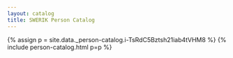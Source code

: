 ```yaml
---
layout: catalog
title: SWERIK Person Catalog
---
```

{% assign p = site.data._person-catalog.i-TsRdC5Bztsh21iab4tVHM8 %}
{% include person-catalog.html p=p %}

